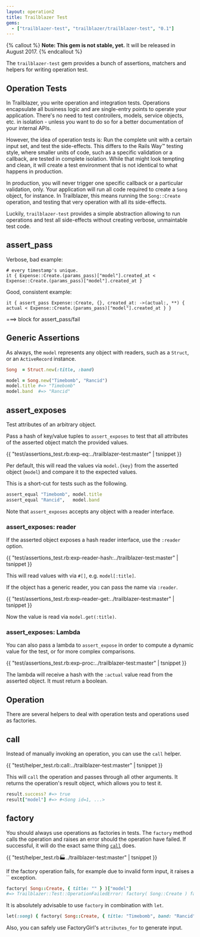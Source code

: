 ```yaml
---
layout: operation2
title: Trailblazer Test
gems:
  - ["trailblazer-test", "trailblazer/trailblazer-test", "0.1"]
---
```


{% callout %}
**Note: This gem is not stable, yet.** It will be released in August 2017.
{% endcallout %}

The `trailblazer-test` gem provides a bunch of assertions, matchers and helpers for writing operation test.

## Operation Tests

In Trailblazer, you write operation and integration tests. Operations encapsulate all business logic and are single-entry points to operate your application. There's no need to test controllers, models, service objects, etc. in isolation - unless you want to do so for a better documentation of your internal APIs.

However, the idea of operation tests is: Run the complete unit with a certain input set, and test the side-effects. This differs to the Rails Way™ testing style, where smaller units of code, such as a specific validation or a callback, are tested in complete isolation. While that might look tempting and clean, it will create a test environment that is not identical to what happens in production.

In production, you will never trigger one specific callback or a particular validation, only. Your application will run all code required to create a `Song` object, for instance. In Trailblazer, this means running the `Song::Create` operation, and testing that very operation with all its side-effects.

Luckily, `trailblazer-test` provides a simple abstraction allowing to run operations and test all side-effects without creating verbose, unmaintable test code.

## assert_pass


Verbose, bad example:

    # every timestamp's unique.
    it { Expense::Create.(params_pass)["model"].created_at < Expense::Create.(params_pass)["model"].created_at }

Good, consistent example:

    it { assert_pass Expense::Create, {}, created_at: ->(actual:, **) { actual < Expense::Create.(params_pass)["model"].created_at } }


===> block for assert_pass/fail


## Generic Assertions

As always, the `model` represents any object with readers, such as a `Struct`, or an `ActiveRecord` instance.

```ruby
Song  = Struct.new(:title, :band)

model = Song.new("Timebomb", "Rancid")
model.title #=> "Timebomb"
model.band  #=> "Rancid"
```

## assert_exposes

Test attributes of an arbitrary object.

Pass a hash of key/value tuples to `assert_exposes` to test that all attributes of the asserted object match the provided values.

{{ "test/assertions_test.rb:exp-eq:../trailblazer-test:master" | tsnippet }}

Per default, this will read the values via `model.{key}` from the asserted object (`model`) and compare it to the expected values.

This is a short-cut for tests such as the following.

```ruby
assert_equal "Timebomb", model.title
assert_equal "Rancid",   model.band
```

Note that `assert_exposes` accepts any object with a reader interface.

### assert_exposes: reader

If the asserted object exposes a hash reader interface, use the `:reader` option.

{{ "test/assertions_test.rb:exp-reader-hash:../trailblazer-test:master" | tsnippet }}

This will read values with via `#[]`, e.g. `model[:title]`.

If the object has a generic reader, you can pass the name via `:reader`.

{{ "test/assertions_test.rb:exp-reader-get:../trailblazer-test:master" | tsnippet }}

Now the value is read via `model.get(:title)`.

### assert_exposes: Lambda

You can also pass a lambda to `assert_expose` in order to compute a dynamic value for the test, or for more complex comparisons.

{{ "test/assertions_test.rb:exp-proc:../trailblazer-test:master" | tsnippet }}

The lambda will receive a hash with the `:actual` value read from the asserted object. It must return a boolean.

## Operation

There are several helpers to deal with operation tests and operations used as factories.

## call

Instead of manually invoking an operation, you can use the `call` helper.

{{ "test/helper_test.rb:call:../trailblazer-test:master" | tsnippet }}

This will `call` the operation and passes through all other arguments. It returns the operation's result object, which allows you to test it.

```ruby
result.success? #=> true
result["model"] #=> #<Song id=1, ...>
```

## factory

You should always use operations as factories in tests. The `factory` method calls the operation and raises an error should the operation have failed. If successful, it will do the exact same thing [`call`](#call) does.

{{ "test/helper_test.rb:factory:../trailblazer-test:master" | tsnippet }}

If the factory operation fails, for example due to invalid form input, it raises a `` exception.

```ruby
factory( Song::Create, { title: "" } )["model"]
#=> Trailblazer::Test::OperationFailedError: factory( Song::Create ) failed.
```

It is absolutely advisable to use `factory` in combination with `let`.

```ruby
let(:song) { factory( Song::Create, { title: "Timebomb", band: "Rancid" } ) }
```

Also, you can safely use FactoryGirl's `attributes_for` to generate input.
